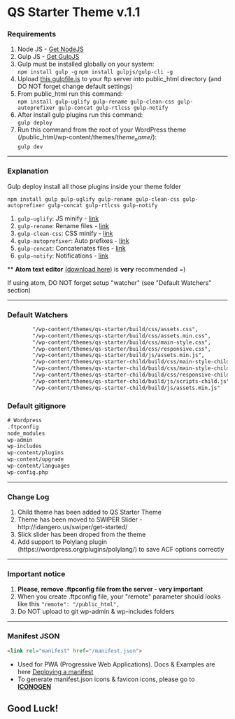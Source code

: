 # QS Starter Theme v.1.1

<h3>Requirements</h3>

1. Node JS - <a href="https://nodejs.org/en/" target="_blank">Get NodeJS</a>
2. Gulp JS - <a href="http://gulpjs.com/" target="_blank">Get GulpJS</a>
3. Gulp must be installed globally on your system:<br>
`npm install gulp -g`
`npm install gulpjs/gulp-cli -g`
4. Upload <a href="https://gist.github.com/vol4ikman/92e381e5adee0b1e36606d82d5f45613" target="_blank">this gulpfile.js</a> to your ftp server into public_html directory (and DO NOT forget change default settings)
5. From public_html run this command:<br>
`npm install gulp-uglify gulp-rename gulp-clean-css gulp-autoprefixer gulp-concat gulp-rtlcss gulp-notify`
6. After install gulp plugins run this command:<br>
`gulp deploy`
7. Run this command from the root of your WordPress theme (/public_html/wp-content/themes/$theme_name$/): <br>
`gulp dev`


<hr>
<h3>Explanation</h3>

Gulp deploy install all those plugins inside your theme folder

`npm install gulp gulp-uglify gulp-rename gulp-clean-css gulp-autoprefixer gulp-concat gulp-rtlcss gulp-notify`

1. `gulp-uglify`: JS minify - <a href="https://www.npmjs.com/package/gulp-uglify" >link</a>
2. `gulp-rename`: Rename files - <a href="https://www.npmjs.com/package/gulp-rename" >link</a>
3. `gulp-clean-css`: CSS minify - <a href="https://www.npmjs.com/package/gulp-clean-css" >link</a>
4. `gulp-autoprefixer`: Auto prefixes - <a href="https://www.npmjs.com/package/gulp-autoprefixer" >link</a>
5. `gulp-concat`: Concatenates files - <a href="https://www.npmjs.com/package/gulp-concat" >link</a>
6. `gulp-notify`: Notifications - <a href="https://www.npmjs.com/package/gulp-notify">link</a>

<p>** <strong>Atom text editor</strong> <a href="https://atom.io/" target="_blank">(download here)</a> is <strong>very</strong> recommended =)</p>
<p>If using atom, DO NOT forget setup "watcher" (see "Default Watchers" section)</p>

<hr>
<h3>Default Watchers</h3>

```html
        "/wp-content/themes/qs-starter/build/css/assets.css",
        "/wp-content/themes/qs-starter/build/css/assets.min.css",
        "/wp-content/themes/qs-starter/build/css/main-style.css",
        "/wp-content/themes/qs-starter/build/css/responsive.css",
        "/wp-content/themes/qs-starter/build/js/assets.min.js",
        "/wp-content/themes/qs-starter-child/build/css/main-style-child-rtl.css",
        "/wp-content/themes/qs-starter-child/build/css/main-style-child.css",
        "/wp-content/themes/qs-starter-child/build/css/responsive-child.css",
        "/wp-content/themes/qs-starter-child/build/js/scripts-child.js",
        "/wp-content/themes/qs-starter-child/build/js/assets.min.js"
```

<h3>Default gitignore</h3>

```html
# Wordpress
.ftpconfig
node_modules
wp-admin
wp-includes
wp-content/plugins
wp-content/upgrade
wp-content/languages
wp-config.php
```

<hr>
<h3>Change Log</h3>
<ol>
    <li>Child theme has been added to QS Starter Theme</li>
    <li>Theme has been moved to SWIPER Slider - http://idangero.us/swiper/get-started/</li>
    <li>Slick slider has been droped from the theme</li>
    <li>Add support to Polylang plugin (https://wordpress.org/plugins/polylang/) to save ACF options correctly</li>
</ol>

<hr>
<h3>Important notice</h3>
<ol>
    <li><strong>Please, remove .ftpconfig file from the server - very important</strong></li>
    <li>When you create .ftpconfig file, your "remote" parameter should looks like this <code>"remote": "/public_html",</code></li>
    <li>Do NOT upload to git wp-admin & wp-includes folders</li>
</ol>

<hr>
<h3>Manifest JSON</h3>

```html
<link rel="manifest" href="/manifest.json">
```

- Used for PWA (Progressive Web Applications). Docs & Examples are here <a href="https://developer.mozilla.org/en-US/docs/Web/Manifest" target="_blank">Deploying a manifest</a>
- To generate manifest.json icons & favicon icons, please go to <a href="http://digitalagencyrankings.com/iconogen/" target="_blank"><strong>ICONOGEN</strong></a>

## Good Luck!

